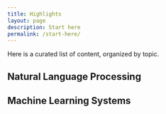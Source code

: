 ```yaml
---
title: Highlights
layout: page
description: Start here
permalink: /start-here/
---
```


Here is a curated list of content, organized by topic.

## Natural Language Processing

## Machine Learning Systems
